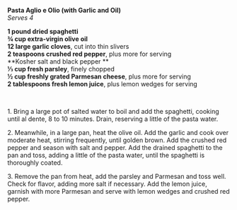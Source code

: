 **Pasta Aglio e Olio (with Garlic and Oil)**  
*Serves 4*

**1 pound dried spaghetti**  
**¾ cup extra-virgin olive oil**  
**12 large garlic cloves**, cut into thin slivers  
**2 teaspoons crushed red pepper**, plus more for serving  
**Kosher salt and black pepper **  
**⅓ cup fresh parsley**, finely chopped  
**½ cup freshly grated Parmesan cheese**, plus more for serving  
**2 tablespoons fresh lemon juice**, plus lemon wedges for serving

 

1\. Bring a large pot of salted water to boil and add the spaghetti,
cooking until al dente, 8 to 10 minutes. Drain, reserving a little of
the pasta water.

2\. Meanwhile, in a large pan, heat the olive oil. Add the garlic and
cook over moderate heat, stirring frequently, until golden brown. Add
the crushed red pepper and season with salt and pepper. Add the drained
spaghetti to the pan and toss, adding a little of the pasta water, until
the spaghetti is thoroughly coated.

3\. Remove the pan from heat, add the parsley and Parmesan and toss
well. Check for flavor, adding more salt if necessary. Add the lemon
juice, garnish with more Parmesan and serve with lemon wedges and
crushed red pepper.
